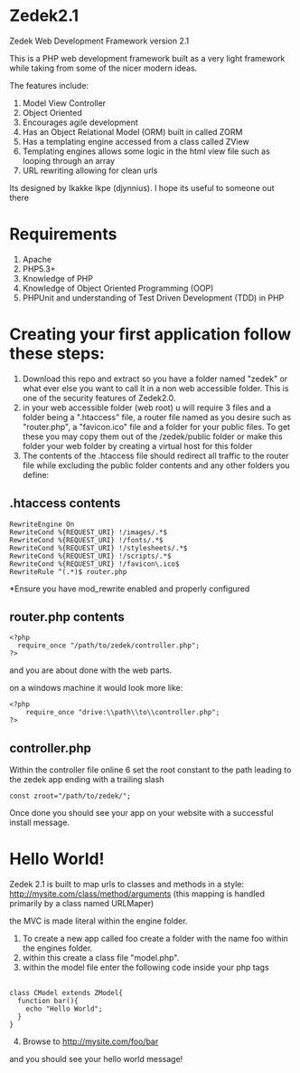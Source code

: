Zedek2.1
========

Zedek Web Development Framework version 2.1

This is a PHP web development framework built as a very light framework while taking from some of the nicer modern ideas. 

The features include:

1. Model View Controller
2. Object Oriented
3. Encourages agile development
4. Has an Object Relational Model (ORM) built in called ZORM
5. Has a templating engine accessed from a class called ZView
6. Templating engines allows some logic in the html view file such as looping through an array 
7. URL rewriting allowing for clean urls

Its designed by Ikakke Ikpe (djynnius). I hope its useful to someone out there

Requirements
=============

1. Apache
2. PHP5.3+
3. Knowledge of PHP
4. Knowledge of Object Oriented Programming (OOP)
5. PHPUnit and understanding of Test Driven Development (TDD) in PHP


Creating your first application follow these steps:
===================================================

1. Download this repo and extract so you have a folder named "zedek" or what ever else you want to call it in a non web accessible folder. This is one of the security features of Zedek2.0.
2. in your web accessible folder (web root) u will require 3 files and a folder being a ".htaccess" file, a router file named as you desire such as "router.php", a "favicon.ico" file and a folder for your public files. To get these you may copy them out of the /zedek/public folder or make this folder your web folder by creating a virtual host for this folder
3. The contents of the .htaccess file should redirect all traffic to the router file while excluding the public folder contents and any other folders you define:

## .htaccess contents ##

    RewriteEngine On
    RewriteCond %{REQUEST_URI} !/images/.*$ 
    RewriteCond %{REQUEST_URI} !/fonts/.*$ 
    RewriteCond %{REQUEST_URI} !/stylesheets/.*$ 
    RewriteCond %{REQUEST_URI} !/scripts/.*$ 
    RewriteCond %{REQUEST_URI} !/favicon\.ico$
    RewriteRule ^(.*)$ router.php

*Ensure you have mod_rewrite enabled and properly configured


## router.php contents ##

    <?php
      require_once "/path/to/zedek/controller.php";
    ?>
    
and you are about done with the web parts.

on a windows machine it would look more like:

    <?php
        require_once "drive:\\path\\to\\controller.php";
    ?>

## controller.php ##
Within the controller file online 6 set the root constant to the path leading to the zedek app ending with a trailing slash

    const zroot="/path/to/zedek/";


Once done you should see your app on your website with a successful install message.


Hello World!
============

Zedek 2.1 is built to map urls to classes and methods in a style:
http://mysite.com/class/method/arguments
(this mapping is handled primarily by a class named URLMaper)

the MVC is made literal within the engine folder. 

1. To create a new app called foo create a folder with the name foo within the engines folder.
2. within this create a class file "model.php".
3. within the model file enter the following code inside your php tags

## ##

    class CModel extends ZModel{
      function bar(){
        echo "Hello World";
      }
    }

4. Browse to http://mysite.com/foo/bar

and you should see your hello world message!
